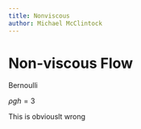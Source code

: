 ```yaml
---
title: Nonviscous
author: Michael McClintock
---
```


# Non-viscous Flow

Bernoulli

$\rho g h=3$

This is obviouslt wrong
